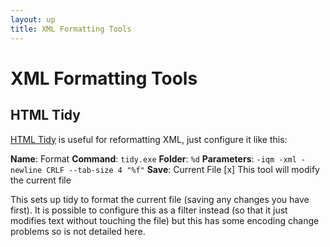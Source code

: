 ```yaml
---
layout: up
title: XML Formatting Tools
---
```

# XML Formatting Tools

## HTML Tidy

[HTML Tidy](http://tidy.sourceforge.net/) is useful for reformatting XML, just configure it like this:

**Name**: Format
**Command**: `tidy.exe`
**Folder**: `%d`
**Parameters**: `-iqm -xml -newline CRLF --tab-size 4 "%f"`
**Save**: Current File
[x] This tool will modify the current file

This sets up tidy to format the current file (saving any changes you have first). It is possible to configure this as a filter instead (so that it just modifies text without touching the file) but this has some encoding change problems so is not detailed here.
